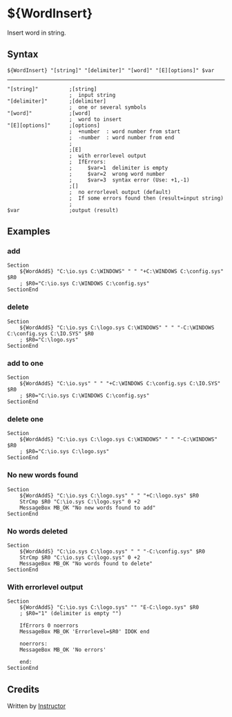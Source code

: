 # ${WordInsert}

Insert word in string.

## Syntax

    ${WordInsert} "[string]" "[delimiter]" "[word]" "[E][options]" $var
---
    "[string]"          ;[string]
                        ;  input string
    "[delimiter]"       ;[delimiter]
                        ;  one or several symbols
    "[word]"            ;[word]
                        ;  word to insert
    "[E][options]"      ;[options]
                        ;  +number  : word number from start
                        ;  -number  : word number from end
                        ;
                        ;[E]
                        ;  with errorlevel output
                        ;  IfErrors:
                        ;     $var=1  delimiter is empty
                        ;     $var=2  wrong word number
                        ;     $var=3  syntax error (Use: +1,-1)
                        ;[]
                        ;  no errorlevel output (default)
                        ;  If some errors found then (result=input string)
                        ;
    $var                ;output (result)

## Examples

### add

    Section
        ${WordAddS} "C:\io.sys C:\WINDOWS" " " "+C:\WINDOWS C:\config.sys" $R0
        ; $R0="C:\io.sys C:\WINDOWS C:\config.sys"
    SectionEnd

### delete

    Section
        ${WordAddS} "C:\io.sys C:\logo.sys C:\WINDOWS" " " "-C:\WINDOWS C:\config.sys C:\IO.SYS" $R0
        ; $R0="C:\logo.sys"
    SectionEnd

### add to one

    Section
        ${WordAddS} "C:\io.sys" " " "+C:\WINDOWS C:\config.sys C:\IO.SYS" $R0
        ; $R0="C:\io.sys C:\WINDOWS C:\config.sys"
    SectionEnd

### delete one

    Section
        ${WordAddS} "C:\io.sys C:\logo.sys C:\WINDOWS" " " "-C:\WINDOWS" $R0
        ; $R0="C:\io.sys C:\logo.sys"
    SectionEnd

### No new words found

    Section
        ${WordAddS} "C:\io.sys C:\logo.sys" " " "+C:\logo.sys" $R0
        StrCmp $R0 "C:\io.sys C:\logo.sys" 0 +2
        MessageBox MB_OK "No new words found to add"
    SectionEnd

### No words deleted

    Section
        ${WordAddS} "C:\io.sys C:\logo.sys" " " "-C:\config.sys" $R0
        StrCmp $R0 "C:\io.sys C:\logo.sys" 0 +2
        MessageBox MB_OK "No words found to delete"
    SectionEnd

### With errorlevel output

    Section
        ${WordAddS} "C:\io.sys C:\logo.sys" "" "E-C:\logo.sys" $R0
        ; $R0="1" (delimiter is empty "")

        IfErrors 0 noerrors
        MessageBox MB_OK 'Errorlevel=$R0' IDOK end

        noerrors:
        MessageBox MB_OK 'No errors'

        end:
    SectionEnd

## Credits

Written by [Instructor][1]

[1]: http://nsis.sourceforge.net/User:Instructor
